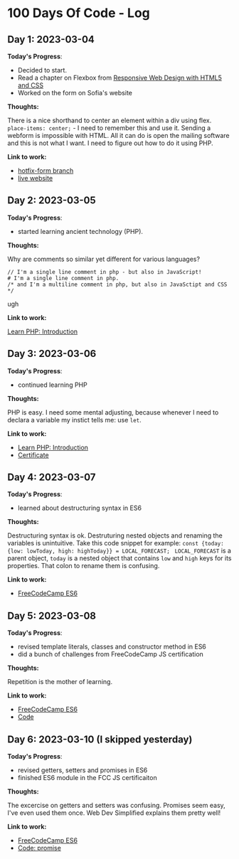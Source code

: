 # 100 Days Of Code - Log

## Day 1: 2023-03-04

**Today's Progress**: 

* Decided to start. 
* Read a chapter on Flexbox from [Responsive Web Design with HTML5 and CSS](https://www.packtpub.com/product/responsive-web-design-with-html5-and-css-fourth-edition/9781803242712)
* Worked on the form on Sofia's website

**Thoughts:** 

There is a nice shorthand to center an element within a div using flex.
``` place-items: center; ``` - I need to remember this and use it.
Sending a webform is impossible with HTML. All it can do is open the mailing software and this is not what I want. I need to figure out how to do it using PHP.

**Link to work:** 
- [hotfix-form branch](https://github.com/WitchDevelops/Artgallery-Sofiadali/tree/hotfix-form)
- [live website](https://sofiabanchenko.com)

## Day 2: 2023-03-05

**Today's Progress**:

* started learning ancient technology (PHP).

**Thoughts:**

Why are comments so similar yet different for various languages?
``` <?php
// I'm a single line comment in php - but also in JavaScript!
# I'm a single line comment in php.
/* and I'm a multiline comment in php, but also in JavaSctipt and CSS */
```
ugh

**Link to work:**

[Learn PHP: Introduction](https://www.codecademy.com/profiles/the_witch)

## Day 3: 2023-03-06

**Today's Progress**:

* continued learning PHP

**Thoughts:**

PHP is easy. I need some mental adjusting, because whenever I need to declara a variable my instict tells me: use ```let```.

**Link to work:**

* [Learn PHP: Introduction](https://www.codecademy.com/profiles/the_witch)
* [Certificate](https://www.codecademy.com/profiles/the_witch/certificates/167925f179f648e8abbaedbdf5b43091)

## Day 4: 2023-03-07

**Today's Progress**:

* learned about destructuring syntax in ES6

**Thoughts:**

Destructuring syntax is ok. Destruturing nested objects and renaming the variables is unintuitive. Take this code snippet for example:
```const {today: {low: lowToday, high: highToday}} = LOCAL_FORECAST; ```
```LOCAL_FORECAST``` is a parent object, ```today``` is a nested object that contains ```low``` and ```high``` keys for its properties. That colon to rename them is confusing.

**Link to work:**

* [FreeCodeCamp ES6](https://github.com/WitchDevelops/JavaScript-Algorithms-and-Data-Structures-FCC)


## Day 5: 2023-03-08

**Today's Progress**:

* revised template literals, classes and constructor method in ES6
* did a bunch of challenges from FreeCodeCamp JS certification

**Thoughts:**

Repetition is the mother of learning.

**Link to work:**

* [FreeCodeCamp ES6](https://github.com/WitchDevelops/JavaScript-Algorithms-and-Data-Structures-FCC)
* [Code](https://github.com/WitchDevelops/JavaScript-Algorithms-and-Data-Structures-FCC/commit/a45b082959a417e7972151ed1870c24d920c0ef6)

## Day 6: 2023-03-10 (I skipped yesterday)

**Today's Progress**:

* revised getters, setters and promises in ES6
* finished ES6 module in the FCC JS certificaiton

**Thoughts:**

The excercise on getters and setters was confusing. Promises seem easy, I've even used them once. Web Dev Simplified explains them pretty well!

**Link to work:**

* [FreeCodeCamp ES6](https://github.com/WitchDevelops/JavaScript-Algorithms-and-Data-Structures-FCC)
* [Code: promise](https://github.com/WitchDevelops/JavaScript-Algorithms-and-Data-Structures-FCC/blob/main/handle-a-rejected-promise-with-catch.js)
